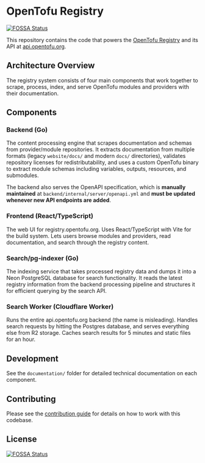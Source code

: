 # OpenTofu Registry
[![FOSSA Status](https://app.fossa.com/api/projects/git%2Bgithub.com%2Fopentofu%2Fregistry-ui.svg?type=shield)](https://app.fossa.com/projects/git%2Bgithub.com%2Fopentofu%2Fregistry-ui?ref=badge_shield)


This repository contains the code that powers the [OpenTofu Registry](https://registry.opentofu.org) and its API at [api.opentofu.org](https://api.opentofu.org).

## Architecture Overview

The registry system consists of four main components that work together to scrape, process, index, and serve OpenTofu modules and providers with their documentation.

## Components

### Backend (Go)
The content processing engine that scrapes documentation and schemas from provider/module repositories. It extracts documentation from multiple formats (legacy `website/docs/` and modern `docs/` directories), validates repository licenses for redistributability, and uses a custom OpenTofu binary to extract module schemas including variables, outputs, resources, and submodules. 

The backend also serves the OpenAPI specification, which is **manually maintained** at `backend/internal/server/openapi.yml` and **must be updated whenever new API endpoints are added**.

### Frontend (React/TypeScript) 
The web UI for registry.opentofu.org. Uses React/TypeScript with Vite for the build system. Lets users browse modules and providers, read documentation, and search through the registry content.

### Search/pg-indexer (Go)
The indexing service that takes processed registry data and dumps it into a Neon PostgreSQL database for search functionality. It reads the latest registry information from the backend processing pipeline and structures it for efficient querying by the search API.

### Search Worker (Cloudflare Worker)
Runs the entire api.opentofu.org backend (the name is misleading). Handles search requests by hitting the Postgres database, and serves everything else from R2 storage. Caches search results for 5 minutes and static files for an hour.

## Development

See the `documentation/` folder for detailed technical documentation on each component.

## Contributing

Please see the [contribution guide](CONTRIBUTING.md) for details on how to work with this codebase.


## License
[![FOSSA Status](https://app.fossa.com/api/projects/git%2Bgithub.com%2Fopentofu%2Fregistry-ui.svg?type=large)](https://app.fossa.com/projects/git%2Bgithub.com%2Fopentofu%2Fregistry-ui?ref=badge_large)